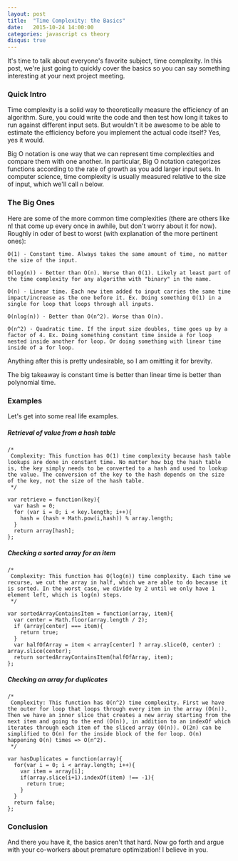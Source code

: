```yaml
---
layout: post
title:  "Time Complexity: the Basics"
date:   2015-10-24 14:00:00
categories: javascript cs theory
disqus: true
---
```


It's time to talk about everyone's favorite subject, time complexity. In this post, we're just going to quickly cover the basics so you can say something interesting at your next project meeting.

### Quick Intro

Time complexity is a solid way to theoretically measure the efficiency of an algorithm. Sure, you could write the code and then test how long it takes to run against different input sets. But wouldn't it be awesome to be able to estimate the efficiency before you implement the actual code itself? Yes, yes it would.

Big O notation is one way that we can represent time complexities and compare them with one another. In particular, Big O notation categorizes functions according to the rate of growth as you add larger input sets. In computer science, time complexity is usually measured relative to the size of input, which we'll call `n` below.

### The Big Ones
Here are some of the more common time complexities (there are others like n! that come up every once in awhile, but don't worry about it for now).
Roughly in oder of best to worst (with explanation of the more pertinent ones):

    O(1) - Constant time. Always takes the same amount of time, no matter the size of the input.

    O(log(n)) - Better than O(n). Worse than O(1). Likely at least part of the time complexity for any algorithm with "binary" in the name.

    O(n) - Linear time. Each new item added to input carries the same time impact/increase as the one before it. Ex. Doing something O(1) in a single for loop that loops through all inputs.

    O(nlog(n)) - Better than O(n^2). Worse than O(n).

    O(n^2) - Quadratic time. If the input size doubles, time goes up by a factor of 4. Ex. Doing something constant time inside a for loop nested inside another for loop. Or doing something with linear time inside of a for loop.

Anything after this is pretty undesirable, so I am omitting it for brevity.

The big takeaway is constant time is better than linear time is better than polynomial time.

### Examples
Let's get into some real life examples.

##### Retrieval of value from a hash table
    /*
     Complexity: This function has O(1) time complexity because hash table lookups are done in constant time. No matter how big the hash table is, the key simply needs to be converted to a hash and used to lookup the value. The conversion of the key to the hash depends on the size of the key, not the size of the hash table.
     */

    var retrieve = function(key){
      var hash = 0;
      for (var i = 0; i < key.length; i++){
        hash = (hash + Math.pow(i,hash)) % array.length;
      }
      return array[hash];
    };
##### Checking a sorted array for an item
    /*
     Complexity: This function has O(log(n)) time complexity. Each time we recurse, we cut the array in half, which we are able to do because it is sorted. In the worst case, we divide by 2 until we only have 1 element left, which is log(n) steps.
     */

    var sortedArrayContainsItem = function(array, item){
      var center = Math.floor(array.length / 2);
      if (array[center] === item){
        return true;
      }
      var halfOfArray = item < array[center] ? array.slice(0, center) : array.slice(center);
      return sortedArrayContainsItem(halfOfArray, item);
    };

##### Checking an array for duplicates
    /*
     Complexity: This function has O(n^2) time complexity. First we have the outer for loop that loops through every item in the array (O(n)). Then we have an inner slice that creates a new array starting from the next item and going to the end (O(n)), in addition to an indexOf which iterates through each item of the sliced array (O(n)). O(2n) can be simplified to O(n) for the inside block of the for loop. O(n) happening O(n) times => O(n^2).
     */

    var hasDuplicates = function(array){
      for(var i = 0; i < array.length; i++){
        var item = array[i];
        if(array.slice(i+1).indexOf(item) !== -1){
          return true;
        }
      }
      return false;
    };

### Conclusion
And there you have it, the basics aren't that hard. Now go forth and argue with your co-workers about premature optimization! I believe in you.
